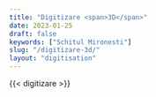 ```yaml
---
title: "Digitizare <span>3D</span>"
date: 2023-01-25
draft: false
keywords: ["Schitul Mironesti"]
slug: "/digitizare-3d/"
layout: "digitisation"
---
```


{{< digitizare >}}
